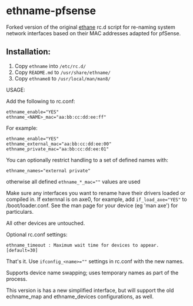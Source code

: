 # ethname-pfsense
Forked version of the original [ethane](https://github.com/eborisch/ethname) rc.d script for re-naming system network interfaces based on their MAC addresses adapted for pfSense.

## Installation:

  1. Copy `ethname` into `/etc/rc.d/`
  2. Copy `README.md` to `/usr/share/ethname/`
  3. Copy `ethname8` to `/usr/local/man/man8/`

USAGE:

Add the following to rc.conf:
```
ethname_enable="YES"
ethname_<NAME>_mac="aa:bb:cc:dd:ee:ff"
```

For example:

```
ethname_enable="YES"
ethname_external_mac="aa:bb:cc:dd:ee:00"
ethname_private_mac="aa:bb:cc:dd:ee:01"
```

You can optionally restrict handling to a set of defined names with:
```
ethname_names="external private"
```
otherwise all defined `ethname_*_mac=""` values are used

Make sure any interfaces you want to rename have their drivers loaded or
compiled in. If externnal is on axe0, for example, add `if_load_axe="YES"` to
/boot/loader.conf. See the man page for your device (eg 'man axe') for
particulars.

All other devices are untouched.

Optional rc.conf settings:
```
ethname_timeout : Maximum wait time for devices to appear. [default=30]
```

That's it. Use `ifconfig_<name>=""` settings in rc.conf with the new names.

Supports device name swapping; uses temporary names as part of the process.

This version is has a new simplified interface, but will support the old
echname_map and ethname_devices configurations, as well.

